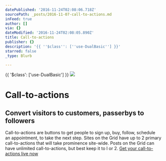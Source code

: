 ```yaml
---
datePublished: '2016-11-24T02:08:06.718Z'
sourcePath: _posts/2016-11-07-call-to-actions.md
inFeed: true
author: []
via: {}
dateModified: '2016-11-24T02:08:05.890Z'
title: Call-to-actions
publisher: {}
description: '{{ ''$class'': [''use-DualBasic''] }}'
starred: false
_type: Blurb

---
```

{{ '$class': \['use-DualBasic'\] }}
![](https://the-grid-user-content.s3-us-west-2.amazonaws.com/411d9cfd-a95d-4157-91a0-524b840bf1d6.jpg)

# Call-to-actions

## Convert visitors to customers, passerbys to followers

Call-to-actions are buttons to get people to sign up, buy, follow, schedule an appointment, to take the next step. Sites on the Grid have up to 2 primary call-to-actions that will take prominence site-wide. Posts on the Grid can have unlimited call-to-actions, but best keep it to l or 2\.
[Get your call-to-actions live now][0]

[0]: https://plans.thegrid.io/